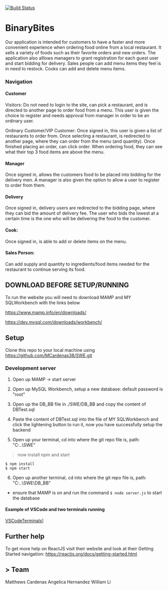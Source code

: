 [![Build Status](http://img.shields.io/travis/badges/badgerbadgerbadger.svg?style=flat-square)](https://travis-ci.org/badges/badgerbadgerbadger)

# BinaryBites

Our application is intended for customers to have a faster and more convenient experience when ordering food online from a local restaurant. It sells a variety of foods such as their favorite orders and new orders. The application also alllows managers to grant registration for each guest user and start bidding for delivery. Sales people can add menu items they feel is in need to restock. Cooks can add and delete menu items.

### Navigation

#### Customer 
Visitors:
Do not need to login to the site, can pick a restaurant, and is directed to another page to order food from a menu. This user is given the choice to register and needs approval from manager in order to be an ordinary user.

Ordinary Customer/VIP Customer:
Once signed in, this user is given a list of restaurants to order from. Once selecting a restaurant, is redirected to another page, where they can order from the menu (and quantity). Once finished placing an order, can click order. When ordering food, they can see what their top 3 food items are above the menu.

#### Manager
Once signed in, allows the customers food to be placed into bidding for the delivery men. A manager is also given the option to allow a user to register to order from them.

#### Delivery 
Once signed in, delivery users are redirected to the bidding page, where they can bid the amount of delivery fee. The user who bids the lowest at a certain time is the one who will be delivering the food to the customer.

#### Cook:
Once signed in, is able to add or delete items on the menu.

#### Sales Person:
Can add supply and quantity to ingredients/food items needed for the restaurant to continue serving its food.



## DOWNLOAD BEFORE SETUP/RUNNING

To run the website you will need to download MAMP and MY SQLWorkbench with the links below 

https://www.mamp.info/en/downloads/

https://dev.mysql.com/downloads/workbench/


## Setup

Clone this repo to your local machine using https://github.com/MCardenas38/SWE.git


### Development server

1. Open up MAMP -> start server

2. Open up MySQL Workbench, setup a new database: default password is "root"

3. Open up the DB_BB file in ./SWE/DB_BB and copy the content of DBTest.sql  

4. Paste the content of DBTest.sql into the file of MY SQLWorkbench and click the lightening button to run it, now you have successfully setup the backend

5. Open up your terminal, cd into where the git repo file is, path: "C:\..\SWE"
> now install npm and start 

```shell
$ npm install
$ npm start
```

6. Open up another terminal, cd into where the git repo file is, path: "C:\..\SWE\DB_BB"
- ensure that MAMP is on and run the command ```$ node server.js``` to start the database

#### Example of VSCode and two terminals running
[VSCodeTerminals](https://i.imgur.com/sILQ7sh.png)]
  
## Further help

To get more help on ReactJS visit their website and look at their Getting Started navigation: https://reactjs.org/docs/getting-started.html
 
## > Team
Matthews Cardenas
Angelica Hernandez
William Li
